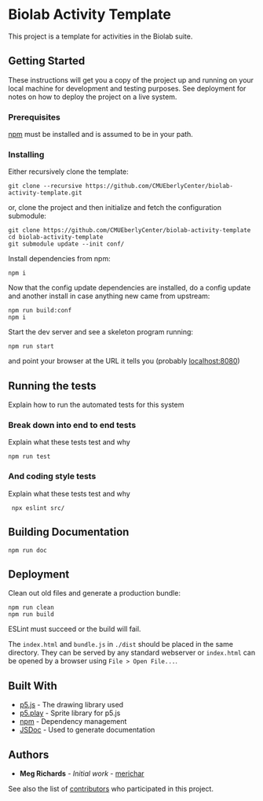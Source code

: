 # Biolab Activity Template

This project is a template for activities in the Biolab suite.

## Getting Started

These instructions will get you a copy of the project up and running on your local machine for development and testing purposes. See deployment for notes on how to deploy the project on a live system.

### Prerequisites

[npm](https://www.npmjs.com/) must be installed and is assumed to be in your path.

### Installing

Either recursively clone the template:

``` 
git clone --recursive https://github.com/CMUEberlyCenter/biolab-activity-template.git
```

or, clone the project and then initialize and fetch the configuration submodule:

```
git clone https://github.com/CMUEberlyCenter/biolab-activity-template
cd biolab-activity-template
git submodule update --init conf/
```

Install dependencies from npm:

```
npm i
```

Now that the config update dependencies are installed, do a config update and another install in case anything new came from upstream:

```
npm run build:conf
npm i
```

Start the dev server and see a skeleton program running:

```
npm run start
```

and point your browser at the URL it tells you (probably [localhost:8080](http://localhost:8080))

## Running the tests

Explain how to run the automated tests for this system

### Break down into end to end tests

Explain what these tests test and why

```
npm run test
```

### And coding style tests

Explain what these tests test and why

```
 npx eslint src/
```

## Building Documentation

```
npm run doc
```

## Deployment

Clean out old files and generate a production bundle:

```
npm run clean
npm run build
```

ESLint must succeed or the build will fail.

The `index.html` and `bundle.js` in `./dist` should be placed in the
same directory. They can be served by any standard webserver or
`index.html` can be opened by a browser using `File > Open File...`.

## Built With

* [p5.js](https://p5js.org/) - The drawing library used
* [p5.play](http://molleindustria.github.io/p5.play/) - Sprite library for p5.js
* [npm](https://www.npmjs.com/) - Dependency management
* [JSDoc](http://usejsdoc.org/) - Used to generate documentation

## Authors

* **Meg Richards** - *Initial work* - [merichar](https://github.com/merichar)

See also the list of [contributors](https://github.com/your/project/contributors) who participated in this project.
